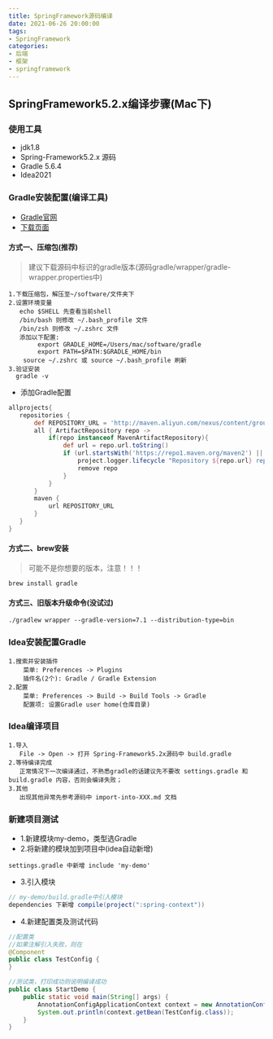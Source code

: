 ```yaml
---
title: SpringFramework源码编译
date: 2021-06-26 20:00:00
tags:
- SpringFramework 
categories:
- 后端  
- 框架
- springframework
---
```


## SpringFramework5.2.x编译步骤(Mac下)
### 使用工具
- jdk1.8
- Spring-Framework5.2.x 源码
- Gradle 5.6.4
- Idea2021

### Gradle安装配置(编译工具)
- [Gradle官网](https://gradle.org/)
- [下载页面](https://gradle.org/releases/)

#### 方式一、压缩包(推荐)
> 建议下载源码中标识的gradle版本(源码gradle/wrapper/gradle-wrapper.properties中)
```textmate
1.下载压缩包，解压至~/software/文件夹下
2.设置环境变量
   echo $SHELL 先查看当前shell
   /bin/bash 则修改 ~/.bash_profile 文件
   /bin/zsh 则修改 ~/.zshrc 文件
   添加以下配置:
        export GRADLE_HOME=/Users/mac/software/gradle
        export PATH=$PATH:$GRADLE_HOME/bin
    source ~/.zshrc 或 source ~/.bash_profile 刷新
3.验证安装
  gradle -v
```
- 添加Gradle配置
```groovy
allprojects{
   repositories {
       def REPOSITORY_URL = 'http://maven.aliyun.com/nexus/content/groups/public/'
       all { ArtifactRepository repo ->
           if(repo instanceof MavenArtifactRepository){
               def url = repo.url.toString()
               if (url.startsWith('https://repo1.maven.org/maven2') || url.startsWith('https://jcenter.bintray.com/')) {
                   project.logger.lifecycle "Repository ${repo.url} replaced by $REPOSITORY_URL."
                   remove repo
               }
           }
       }
       maven {
           url REPOSITORY_URL
       }
   }
}
```

#### 方式二、brew安装
> 可能不是你想要的版本，注意！！！
```shell
brew install gradle
```

#### 方式三、旧版本升级命令(没试过)
```shell
./gradlew wrapper --gradle-version=7.1 --distribution-type=bin
```

### Idea安装配置Gradle
```textmate
1.搜索并安装插件 
    菜单: Preferences -> Plugins
    插件名(2个): Gradle / Gradle Extension
2.配置
    菜单: Preferences -> Build -> Build Tools -> Gradle
    配置项: 设置Gradle user home(仓库目录)
```

### Idea编译项目
```textmate
1.导入
   File -> Open -> 打开 Spring-Framework5.2x源码中 build.gradle
2.等待编译完成
   正常情况下一次编译通过，不熟悉gradle的话建议先不要改 settings.gradle 和 build.gradle 内容，否则会编译失败；
3.其他
   出现其他异常先参考源码中 import-into-XXX.md 文档
```

### 新建项目测试
- 1.新建模块my-demo，类型选Gradle
- 2.将新建的模块加到项目中(idea自动新增)
```textmate
settings.gradle 中新增 include 'my-demo'
```
- 3.引入模块
```groovy
// my-demo/build.gradle中引入模块
dependencies 下新增 compile(project(":spring-context"))
```
- 4.新建配置类及测试代码
```java
//配置类
//如果注解引入失败，则在
@Component
public class TestConfig {
}

//测试类，打印成功则说明编译成功
public class StartDemo {
    public static void main(String[] args) {
        AnnotationConfigApplicationContext context = new AnnotationConfigApplicationContext("com.my.config");
        System.out.println(context.getBean(TestConfig.class));
    }
}
```
